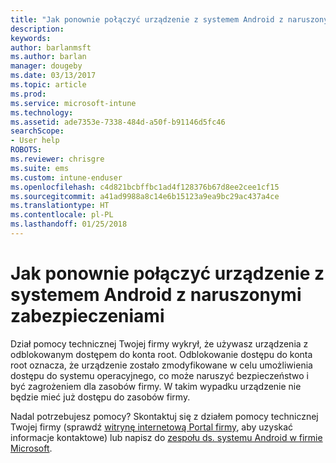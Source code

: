 ```yaml
---
title: "Jak ponownie połączyć urządzenie z systemem Android z naruszonymi zabezpieczeniami | Microsoft Docs"
description: 
keywords: 
author: barlanmsft
ms.author: barlan
manager: dougeby
ms.date: 03/13/2017
ms.topic: article
ms.prod: 
ms.service: microsoft-intune
ms.technology: 
ms.assetid: ade7353e-7338-484d-a50f-b91146d5fc46
searchScope:
- User help
ROBOTS: 
ms.reviewer: chrisgre
ms.suite: ems
ms.custom: intune-enduser
ms.openlocfilehash: c4d821bcbffbc1ad4f128376b67d8ee2cee1cf15
ms.sourcegitcommit: a41ad9988a8c14e6b15123a9ea9bc29ac437a4ce
ms.translationtype: HT
ms.contentlocale: pl-PL
ms.lasthandoff: 01/25/2018
---
```

# <a name="how-to-reconnect-a-compromised-android-device"></a>Jak ponownie połączyć urządzenie z systemem Android z naruszonymi zabezpieczeniami

Dział pomocy technicznej Twojej firmy wykrył, że używasz urządzenia z odblokowanym dostępem do konta root. Odblokowanie dostępu do konta root oznacza, że urządzenie zostało zmodyfikowane w celu umożliwienia dostępu do systemu operacyjnego, co może naruszyć bezpieczeństwo i być zagrożeniem dla zasobów firmy. W takim wypadku urządzenie nie będzie mieć już dostępu do zasobów firmy.

Nadal potrzebujesz pomocy? Skontaktuj się z działem pomocy technicznej Twojej firmy (sprawdź [witrynę internetową Portal firmy](https://portal.manage.microsoft.com#HelpDeskDialog), aby uzyskać informacje kontaktowe) lub napisz do <a href="mailto:wintunedroidfbk@microsoft.com?subject=I'm having trouble with a rooted device&body=Describe the issue you're experiencing here.">zespołu ds. systemu Android w firmie Microsoft</a>.
